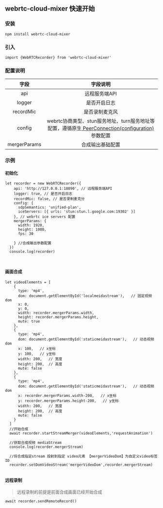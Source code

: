 
## webrtc-cloud-mixer 快速开始 

### 安装

```
npm install webrtc-cloud-mixer
```

### 引入

```
import {WebRTCRecorder} from 'webrtc-cloud-mixer'

```
### 配置说明

| 字段   |   字段说明|
|:-:|:-:| 
| api| 远程服务端API|
|logger| 是否开启日志| 
|recordMic| 是否录制麦克风| 
|config| webrtc协商类型、stun服务地址、turn服务地址等配置，遵循原生[ PeerConnection(configuration) ](https://developer.mozilla.org/zh-CN/docs/Web/API/RTCPeerConnection/RTCPeerConnection)参数配置| 
|mergerParams| 合成输出基础配置| 


### 示例

#### 初始化
```
let recorder = new WebRTCRecorder({
	api: 'http://127.0.0.1:18090', // 远程服务端API
	logger: true, // 是否开启日志
	recordMic: false, // 是否录制麦克分
	config: { 
	  sdpSemantics: 'unified-plan',
	  iceServers: [{ urls: 'stun:stun.l.google.com:19302' }] 
	}, // webrtc ice servers 配置 
	mergerParams: {
	  width: 1920,
	  height: 1080,
	  fps: 30
	  
	} //合成输出参数配置
  })
  console.log(recorder)
  
  
```
#### 画面合成

```
let videoElements = [
	{
	  type: 'mp4',
	  dom: document.getElementById('localmeidastream'),   // 固定视频dom
	  x: 0,
	  y: 0,
	  width: recorder.mergerParams.width,
	  height: recorder.mergerParams.height,
	  mute: true
	},
	{
	  type: 'mp4',
	  dom: document.getElementById('staticmeidastream'),   // 动态视频dom
	  x: 100,   // x坐标
	  y: 100,   // y坐标
	  width: 200,   // 宽度
	  height: 200,  // 高度
	  mute: false
	},
	{
	  type: 'mp4',
	  dom: document.getElementById('staticmeidastream'),   // 动态视频dom
	  x: recorder.mergerParams.width-200,   // x坐标
	  y: recorder.mergerParams.height-200,   // y坐标
	  width: 200,   // 宽度
	  height: 200,  // 高度
	  mute: false
	}
  ]
  //开始合成
  await recorder.startStreamMerger(videoElements,'requestAnimation')
  
  //获取合成视频 mediaStream
  console.log(recorder.mergerStream)
  
  //将合成指定stream 投射到指定 video元素 【mergerVideoDom】为自定义video标签 ID
  recorder.setDomVideoStream('mergerVideoDom',recorder.mergerStream)
  
```

#### 远程录制

> 远程录制的前提是前面合成画面已经开始合成

```
await recorder.sendRemoteRecord()
```